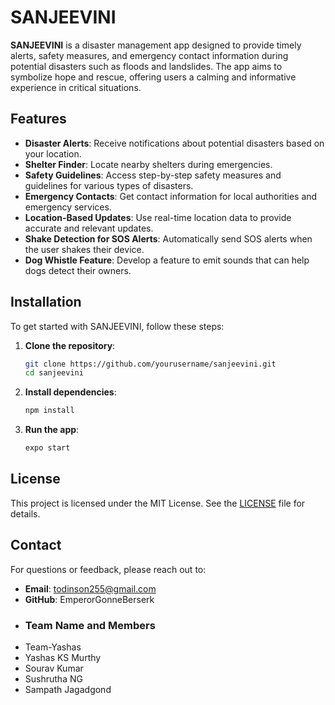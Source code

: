 ﻿# SANJEEVINI

**SANJEEVINI** is a disaster management app designed to provide timely alerts, safety measures, and emergency contact information during potential disasters such as floods and landslides. The app aims to symbolize hope and rescue, offering users a calming and informative experience in critical situations.

## Features

- **Disaster Alerts**: Receive notifications about potential disasters based on your location.
- **Shelter Finder**: Locate nearby shelters during emergencies.
- **Safety Guidelines**: Access step-by-step safety measures and guidelines for various types of disasters.
- **Emergency Contacts**: Get contact information for local authorities and emergency services.
- **Location-Based Updates**: Use real-time location data to provide accurate and relevant updates.
- **Shake Detection for SOS Alerts**: Automatically send SOS alerts when the user shakes their device.
- **Dog Whistle Feature**: Develop a feature to emit sounds that can help dogs detect their owners.

## Installation

To get started with SANJEEVINI, follow these steps:

1. **Clone the repository**:

   ```bash
   git clone https://github.com/yourusername/sanjeevini.git
   cd sanjeevini
   ```

2. **Install dependencies**:

   ```bash
   npm install
   ```

3. **Run the app**:
   ```bash
   expo start
   ```

## License

This project is licensed under the MIT License. See the [LICENSE](LICENSE) file for details.

## Contact

For questions or feedback, please reach out to:

- **Email**: todinson255@gmail.com
- **GitHub**: EmperorGonneBerserk
- ### Team Name and Members
- Team-Yashas
- Yashas KS Murthy
- Sourav Kumar
- Sushrutha NG
- Sampath Jagadgond
